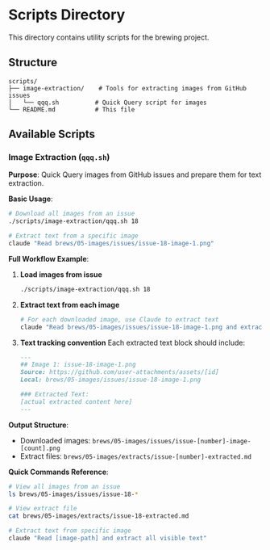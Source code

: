 # Scripts Directory

This directory contains utility scripts for the brewing project.

## Structure
```
scripts/
├── image-extraction/    # Tools for extracting images from GitHub issues
│   └── qqq.sh          # Quick Query script for images
└── README.md           # This file
```

## Available Scripts

### Image Extraction (`qqq.sh`)

**Purpose**: Quick Query images from GitHub issues and prepare them for text extraction.

**Basic Usage**:
```bash
# Download all images from an issue
./scripts/image-extraction/qqq.sh 18

# Extract text from a specific image
claude "Read brews/05-images/issues/issue-18-image-1.png"
```

**Full Workflow Example**:

1. **Load images from issue**
   ```bash
   ./scripts/image-extraction/qqq.sh 18
   ```

2. **Extract text from each image**
   ```bash
   # For each downloaded image, use Claude to extract text
   claude "Read brews/05-images/issues/issue-18-image-1.png and extract all text"
   ```

3. **Text tracking convention**
   Each extracted text block should include:
   ```markdown
   ---
   ## Image 1: issue-18-image-1.png
   Source: https://github.com/user-attachments/assets/[id]
   Local: brews/05-images/issues/issue-18-image-1.png
   
   ### Extracted Text:
   [actual extracted content here]
   ---
   ```

**Output Structure**:
- Downloaded images: `brews/05-images/issues/issue-[number]-image-[count].png`
- Extract files: `brews/05-images/extracts/issue-[number]-extracted.md`

**Quick Commands Reference**:
```bash
# View all images from an issue
ls brews/05-images/issues/issue-18-*

# View extract file
cat brews/05-images/extracts/issue-18-extracted.md

# Extract text from specific image
claude "Read [image-path] and extract all visible text"
```